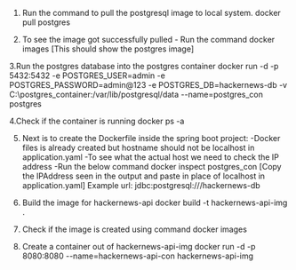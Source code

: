 1. Run the command to pull the postgresql image to local system.
   docker pull postgres

2. To see the image got successfully pulled - Run the command
   docker images
   [This should show the postgres image]
   
3.Run the postgres database into the postgres container
  docker run -d -p 5432:5432 -e POSTGRES_USER=admin -e POSTGRES_PASSWORD=admin@123 -e POSTGRES_DB=hackernews-db -v C:\postgres_container:/var/lib/postgresql/data --name=postgres_con postgres
 
4.Check if the container is running
  docker ps -a
  
5. Next is to create the Dockerfile inside the spring boot project:
   -Docker files is already created but hostname should not be localhost in application.yaml
   -To see what the actual host we need to check the IP address
   -Run the below command
    docker inspect postgres_con [Copy the IPAddress seen in the output and paste in place of localhost in application.yaml]
	Example url: jdbc:postgresql://<IPAddress>/hackernews-db
	
6. Build the image for hackernews-api
   docker build -t hackernews-api-img .

7. Check if the image is created using command
   docker images
   
8. Create a container out of hackernews-api-img
   docker run -d -p 8080:8080 --name=hackernews-api-con hackernews-api-img
   	
	
	
   